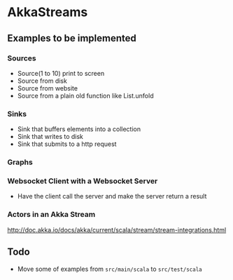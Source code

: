 # AkkaStreams

## Examples to be implemented
### Sources
* Source(1 to 10) print to screen
* Source from disk
* Source from website
* Source from a plain old function like List.unfold

### Sinks
* Sink that buffers elements into a collection
* Sink that writes to disk
* Sink that submits to a http request


### Graphs

### Websocket Client with a Websocket Server
* Have the client call the server and make the server return a result

### Actors in an Akka Stream
http://doc.akka.io/docs/akka/current/scala/stream/stream-integrations.html

## Todo
* Move some of examples from ```src/main/scala``` to ```src/test/scala```






